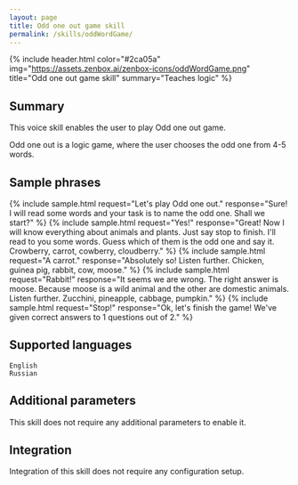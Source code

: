 ```yaml
---
layout: page
title: Odd one out game skill
permalink: /skills/oddWordGame/
---
```


{% include header.html color="#2ca05a" img="https://assets.zenbox.ai/zenbox-icons/oddWordGame.png" title="Odd one out game skill" summary="Teaches logic" %}

## Summary
This voice skill enables the user to play Odd one out game.

Odd one out is a logic game, where the user chooses the odd one from 4-5 words.


## Sample phrases
{% include sample.html request="Let's play Odd one out." response="Sure! I will read some words and your task is to name the odd one. Shall we start?" %}
{% include sample.html request="Yes!" response="Great! Now I will know everything about animals and plants. Just say stop to finish. I'll read to you some words. Guess which of them is the odd one and say it. Crowberry, carrot, cowberry, cloudberry." %}
{% include sample.html request="A carrot." response="Absolutely so! Listen further. Chicken, guinea pig, rabbit, cow, moose." %}
{% include sample.html request="Rabbit!" response="It seems we are wrong. The right answer is moose. Because moose is a wild animal and the other are domestic animals. Listen further. Zucchini, pineapple, cabbage, pumpkin." %}
{% include sample.html request="Stop!" response="Ok, let's finish the game! We've given correct answers to 1 questions out of 2." %}

## Supported languages
`English`  
`Russian`

## Additional parameters
This skill does not require any additional parameters to enable it.

## Integration
Integration of this skill does not require any configuration setup.